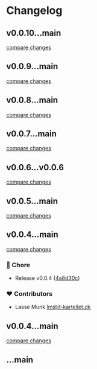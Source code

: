 # Changelog


## v0.0.10...main

[compare changes](https://github.com/firstnoodle/bui/compare/v0.0.10...main)

## v0.0.9...main

[compare changes](https://github.com/firstnoodle/bui/compare/v0.0.9...main)

## v0.0.8...main

[compare changes](https://github.com/firstnoodle/bui/compare/v0.0.8...main)

## v0.0.7...main

[compare changes](https://github.com/firstnoodle/bui/compare/v0.0.7...main)

## v0.0.6...v0.0.6

[compare changes](https://github.com/firstnoodle/bui/compare/v0.0.6...v0.0.6)

## v0.0.5...main

[compare changes](https://github.com/firstnoodle/bui/compare/v0.0.5...main)

## v0.0.4...main

[compare changes](https://github.com/firstnoodle/bui/compare/v0.0.4...main)

### 🏡 Chore

- Release v0.0.4 ([4a8d30c](https://github.com/firstnoodle/bui/commit/4a8d30c))

### ❤️ Contributors

- Lasse Munk <lm@it-kartellet.dk>

## v0.0.4...main

[compare changes](https://github.com/firstnoodle/bui/compare/v0.0.4...main)

## ...main

